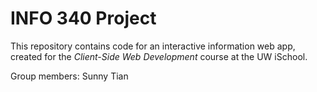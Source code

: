 # INFO 340 Project

This repository contains code for an interactive information web app, created for the _Client-Side Web Development_ course at the UW iSchool.

Group members:
Sunny Tian
